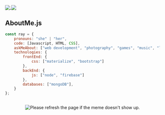 <a href="https://theiiiproject.firebaseapp.com">
    <img align="center" src="https://github-readme-stats.vercel.app/api?username=TheIIISociety&show_icons=true&include_all_commits=true&theme=github_dark&hide_border=true">
</a> 
<a href="https:theiiiproject.firebaseapp.com">
  <img align="center" src="https://github-readme-stats.vercel.app/api/top-langs/?username=nzakas&theme=github_dark&hide_border=true&include_all_commits=true">
</a>


## AboutMe.js

```javascript
const ray = {
    pronouns: "she" | "her",
    code: [Javascript, HTML, CSS],
    askMeAbout: ["web development", "photography", "games", "music", "life"],
    technologies: {
        frontEnd: {
            css: ["materialize", "bootstrap"]
        },
        backEnd: {
            js: ["node", "firebase"]
        },
        databases: ["mongoDB"],
    }
};
```
##

<p align="center">
<img src='https://random-memer.herokuapp.com/' title="Meme" alt="Please refresh the page if the meme doesn't show up.">
</p>


